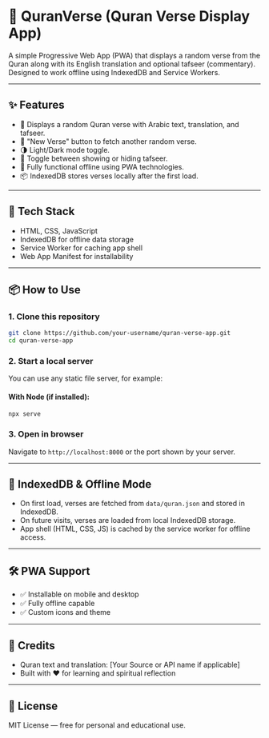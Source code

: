 # 📖 QuranVerse (Quran Verse Display App)

A simple Progressive Web App (PWA) that displays a random verse from the Quran along with its English translation and optional tafseer (commentary). Designed to work offline using IndexedDB and Service Workers.

---

## ✨ Features

- 📜 Displays a random Quran verse with Arabic text, translation, and tafseer.
- 🔁 "New Verse" button to fetch another random verse.
- 🌗 Light/Dark mode toggle.
- 📖 Toggle between showing or hiding tafseer.
- 📴 Fully functional offline using PWA technologies.
- 📦 IndexedDB stores verses locally after the first load.

---

## 🚀 Tech Stack

- HTML, CSS, JavaScript
- IndexedDB for offline data storage
- Service Worker for caching app shell
- Web App Manifest for installability


---

## 📦 How to Use

### 1. Clone this repository
```bash
git clone https://github.com/your-username/quran-verse-app.git
cd quran-verse-app
````

### 2. Start a local server

You can use any static file server, for example:

#### With Node (if installed):

```bash
npx serve
```

### 3. Open in browser

Navigate to `http://localhost:8000` or the port shown by your server.

---

## 💾 IndexedDB & Offline Mode

* On first load, verses are fetched from `data/quran.json` and stored in IndexedDB.
* On future visits, verses are loaded from local IndexedDB storage.
* App shell (HTML, CSS, JS) is cached by the service worker for offline access.

---

## 🛠️ PWA Support

* ✅ Installable on mobile and desktop
* ✅ Fully offline capable
* ✅ Custom icons and theme

---

## 📘 Credits

* Quran text and translation: \[Your Source or API name if applicable]
* Built with ❤️ for learning and spiritual reflection

---

## 📄 License

MIT License — free for personal and educational use.
